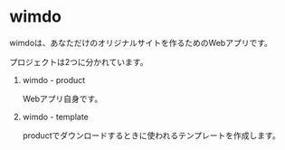 # wimdo
wimdoは、あなただけのオリジナルサイトを作るためのWebアプリです。

プロジェクトは2つに分かれています。

1. wimdo - product

   Webアプリ自身です。

2. wimdo - template

   productでダウンロードするときに使われるテンプレートを作成します。
